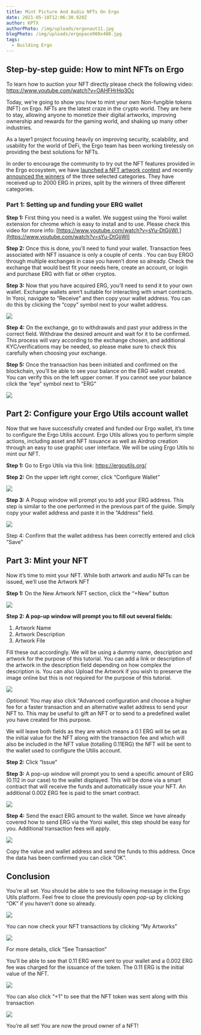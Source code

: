```yaml
---
title: Mint Picture And Audio NFTs On Ergo
date: 2021-05-18T12:06:30.920Z
author: KPTX
authorPhoto: /img/uploads/ergonaut11.jpg
blogPhoto: /img/uploads/ergopace900x400.jpg
tags:
  - Building Ergo
---
```

<!--StartFragment-->





## Step-by-step guide: How to mint NFTs on Ergo



To learn how to auction your NFT directly please check the following video: <https://www.youtube.com/watch?v=OAHFHrHq3Oc> 

Today, we’re going to show you how to mint your own Non-fungible tokens (NFT) on Ergo. NFTs are the latest craze in the crypto world. They are here to stay, allowing anyone to monetize their digital artworks, improving ownership and rewards for the gaming world, and shaking up many other industries.



As a layer1 project focusing heavily on improving security, scalability, and usability for the world of DeFi, the Ergo team has been working tirelessly on providing the best solutions for NFTs. 



In order to encourage the community to try out the NFT features provided in the Ergo ecosystem, we have [launched a NFT artwork contest](https://ergoplatform.org/en/blog/2021-02-12-2000-erg-in-prizes-to-be-won-in-the-ergo-digital-art-competition/) and recently [announced the winners](https://ergoplatform.org/en/blog/2021-03-18-ergo-art-competition-winners-announced/) of the three selected categories. They have received up to 2000 ERG in prizes, split by the winners of three different categories.

### Part 1: Setting up and funding your ERG wallet



**Step 1:** First thing you need is a wallet. We suggest using the Yoroi wallet extension for chrome which is easy to install and to use. Please check this video for more info: [https://www.youtube.com/watch?v=sYu-DtGjjWI ](https://www.youtube.com/watch?v=sYu-DtGjjWI)



**Step 2:** Once this is done, you’ll need to fund your wallet. Transaction fees associated with NFT issuance is only a couple of cents . You can buy ERGO through multiple exchanges in case you haven’t done so already. Check the exchange that would best fit your needs here, create an account, or login and purchase ERG with fiat or other cryptos. 



**Step 3:** Now that you have acquired ERG, you’ll need to send it to your own wallet. Exchange wallets aren’t suitable for interacting with smart contracts. In Yoroi, navigate to “Receive” and then copy your wallet address. You can do this by clicking the “copy” symbol next to your wallet address.



![](https://lh5.googleusercontent.com/j2fcahWfQw__qAIpfaT9Fw7FwGlEiVsS21x1irdfeN0HWGc_sYYrmCHZndw1e4o9HxNPBaoU9NJg3Ooz15Wxf-ygQxZylV76yXmtF80SkC6-GG2ecHtqzxuUSzi26wQ5vQLQWvtM)



**Step 4:** On the exchange, go to withdrawals and past your address in the correct field. Withdraw the desired amount and wait for it to be confirmed. This process will vary according to the exchange chosen, and additional KYC/verifications may be needed, so please make sure to check this carefully when choosing your exchange.



**Step 5:** Once the transaction has been initiated and confirmed on the blockchain, you’ll be able to see your balance on the ERG wallet created. You can verify this on the left upper corner. If you cannot see your balance click the “eye” symbol next to “ERG”

![](https://lh5.googleusercontent.com/0ibZ5E1w18FUd87QLyYmmnS5P8PfYSnVYKgNXr_n9XUPWTT22q38RjZkgUYiaVj1lfTj9OBoC8otmWu9E47OxnBIr1Z9K84ZiptfNsmx2aOtgQ3ovVpxwI3tDMinsACuCaXQHt9I)

## Part 2: Configure your Ergo Utils account wallet

Now that we have successfully created and funded our Ergo wallet, it’s time to configure the Ergo Utilis account. Ergo Utils allows you to perform simple actions, including asset and NFT issuance as well as Airdrop creation through an easy to use graphic user interface. We will be using Ergo Utils to mint our NFT.



**Step 1:** Go to Ergo Utils via this link: <https://ergoutils.org/>



**Step 2:** On the upper left right corner, click “Configure Wallet”



![](https://lh4.googleusercontent.com/-7GRPEudSYMtR0Mos2J1svk8v2djL-5FNseJIzUQEDOG38jr-307X6PJEqGPvJFFef5qYBqzf77FuHSbEGm9PUuLHgusTzJdPIDrPbVyOR4j25dSXqKXNC7UBo6yyDBi1G3ZE_tP)



**Step 3:** A Popup window will prompt you to add your ERG address. This step is similar to the one performed in the previous part of the guide. Simply copy your wallet address and paste it in the “Address” field.



![](https://lh5.googleusercontent.com/VxD2gsTnbDZ757hbNjbnpyxgFDZKXXT-sjVQt9ygNz0IoLUPav0-3sKjaCc76-qPQWPz3304Jb5iQqmnjhqO1PeaJMZCOADhg-wuQ7EoEsGRNR3xBLq35KHrmVAv8BWTeg6ekdiX)



Step 4: Confirm that the wallet address has been correctly entered and click “Save”

## Part 3: Mint your NFT

Now it’s time to mint your NFT. While both artwork and audio NFTs can be issued, we’ll use the Artwork NFT 



**Step 1:** On the New Artwork NFT section, click the “+New” button



![](https://lh5.googleusercontent.com/gma90pSuBft84pwFiemERhLZafBgPJaeTFmzkattuEnGuFkAMohNEMnZ6b7i4HxXvxvY_SqU170oARKN8qVUMxS8v96z_BfhwiqGnViP0J-hMHY_5Rp3nNiCHVqBfKQYA8jFXgvE)



**Step 2: A pop-up window will prompt you to fill out several fields:**



1. Artwork Name
2. Artwork Description
3. Artwork File



Fill these out accordingly. We will be using a dummy name, description and artwork for the purpose of this tutorial. You can add a link or description of the artwork in the description field depending on how complex the description is. You can also Upload the Artwork if you wish to preserve the image online but this is not required for the purpose of this tutorial.



![](https://lh5.googleusercontent.com/v3o8pIIdUuyogLfJWfWTDe6BTsI0O3krecWLiYGM_3ezPk4QH8BWeOKVXQDBnsN8__D1XGgWCfyXVXf7QP9zhTWYTzl4l7wToigqvAULDvm4BaUisnEIzU0FsmDXjnz_9KFa1DfU)



*Optional:* You may also click “Advanced configuration and choose a higher fee for a faster transaction and an alternative wallet address to send your NFT to. This may be useful to gift an NFT or to send to a predefined wallet you have created for this purpose. 



We will leave both fields as they are which means a 0.1 ERG will be set as the initial value for the NFT along with the transaction fee and which will also be included in the NFT value (totalling 0.11ERG) the NFT will be sent to the wallet used to configure the Utilis account. 



**Step 2:** Click “Issue”



**Step 3:** A pop-up window will prompt you to send a specific amount of ERG (0.112 in our case) to the wallet displayed. This will be done via a smart contract that will receive the funds and automatically issue your NFT. An additional 0.002 ERG fee is paid to the smart contract.



![](https://lh5.googleusercontent.com/Y7gnh8Enj9wl81UTZGdiYvkGhSvNMbJCs2LzayqmnnbulqV9HnNPprcNZ3arRwu0PM1lon8khejTmQoiiiLSUl_ii1X5D9D19b_Iu__62ggAgcARguHIhbYttl97hUfK_M4m6maD)



**Step 4:** Send the exact ERG amount to the wallet. Since we have already covered how to send ERG via the Yoroi wallet, this step should be easy for you. Additional transaction fees will apply.



![](https://lh5.googleusercontent.com/uuIY-_idYQBClqJR2tMgwLKHp2_2TWQyHnkJZGeUA4paFZhEpl_6lrMW3e-yoAqUhL6vqsRwwPh-1oXoKTO6G-rd5OPGq7TxvUx8SUAS8B9Rw7pUR-MsmRhS4RUgeKg0jLOreKpY)



Copy the value and wallet address and send the funds to this address. Once the data has been confirmed you can click “OK”. 

## Conclusion

You’re all set. You should be able to see the following message in the Ergo Utils platform. Feel free to close the previously open pop-up by clicking “OK” if you haven’t done so already.



![](https://lh3.googleusercontent.com/VCHSUvsZiDtiEeUx4BzHyEGE9DSqdXk_He6XPTsPHmFdsNuIbqWD9oa639txKBxApSa3L2mJmPfx7kef8v7CRbQHoBz89uzGFwIOckF7o7XqmrAGcnJ-Sh0IH3rUwKyUHLH2ztq0)



You can now check your NFT transactions by clicking “My Artworks” 



![](https://lh4.googleusercontent.com/OIOgQkBK2Q9aR9ZCuFVi9_ZgjNXUrXd9gqkQMmZmALtZVbcNkIT9pGF0ZyP4PDckzxwXdd8kSyOpc0m7iyrPY_5B1OwMpuSPLrZtACyiX33NFUpu3xaJRwK9VY4M0HTRRx_bbhQk)



For more details, click “See Transaction”



You’ll be able to see that 0.11 ERG were sent to your wallet and a 0.002 ERG fee was charged for the issuance of the token. The 0.11 ERG is the initial value of the NFT. 



![](https://lh5.googleusercontent.com/LV8xH4LbJ5iaPscusjANDDFSTXyE2NKQpOMFPLT_HrmIdx7IVo11F29WobbD0w3n1tpHgG1Yp2iBLlkzYyqP6lPDPmIXnX-rcnmflxXt73WRTwJu8rQUz_MycWpJlxpOELwiLL1P)



You can also click “+1” to see that the NFT token was sent along with this transaction



![](https://lh4.googleusercontent.com/2ke47JIumKdl3LoPxM8E7qc4HyCQ7SMLJJKQvcCSmrNOL8nBRedLFC6eI9mc1-tzJri6qxL_zRHDkGWuY7cnflVGQZl7Q5-QCbOonZ52DCAj0XLlROQix2Rnvhw89DxmTXGjuqw-)



You’re all set! You are now the proud owner of a NFT! 



<!--EndFragment-->
